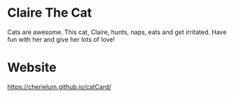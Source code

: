 # Claire The Cat
Cats are awesome. This cat, Claire, hunts, naps, eats and get irritated. Have fun with her and give her lots of love!

# Website
https://cherielum.github.io/catCard/